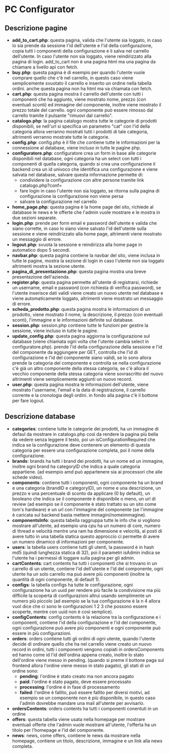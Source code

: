# PC Configurator

## Descrizione pagine

- **add_to_cart.php**: questa pagina, valida che l'utente sia loggato, in caso lo sia prende da sessione l'id dell'utente e l'id della configurazione, copia tutti i componenti della configurazione e li salva nel carrello dell'utente. In caso l'utente non sia loggato, viene reindirizzato alla pagina di login.
  add_to_cart non è una pagina html ma una pagina da chiamare a livello api con fetch.
- **buy.php**: questa pagina è di esempio per quando l'utente vuole comprare quello che c'è nel carrello, in questo caso viene semplicemente svuotato il carrello e inserito un ordine nella tabella ordini.
  anche questa pagina non ha html ma va chiamata con fetch.
- **cart.php**: questa pagina mostra il carrello dell'utente con tutti i componenti che ha aggiunto, viene mostrato nome, prezzo (con eventuali sconti) ed immagine del componente, inoltre viene mostrato il prezzo totale del carrello.
  ogni componente può essere rimosso dal carrello tramite il pulsante "rimuovi dal carrello".
- **catalogo.php**: la pagina catalogo mostra tutte le categorie di prodotti disponibili, se nell'url si specifica un parametro "cat" con l'id della categoria allora verranno mostrati tutti i prodotti di tale categoria, altrimenti verranno mostrate tutte le categorie.
- **config.php**: config.php è il file che contiene tutte le informazioni per la connessione al database, viene incluso in tutte le pagine php.
- **configuratore.php**: configuratore crea un form in base alle categorie disponibili nel database, ogni categoria ha un select con tutti i componenti di quella categoria, quando si crea una configurazione il backend crea un id univoco che identifica una configurazione e viene salvata nel database, salvare questa informazione permette di:
  - condividere la configurazione con altre persone tramite link catalogo.php?conf=<confID>
  - fare login in caso l'utente non sia loggato, se ritorna sulla pagina di configurazione la configurazione non viene persa
  - salvare la configurazione nel carrello
- **home_page.php**: questa pagina è la home page del sito, richiede al database le news e le offerte che l'admin vuole mostrare e le mostra in due sezioni separate.
- **login.php**: prende per form email e password dell'utente e valida che siano corrette, in caso lo siano viene salvato l'id dell'utente sulla sessione e viene reindirizzato alla home page, altrimenti viene mostrato un messaggio di errore.
- **logout.php**: svuota la sessione e reindirizza alla home page in automatico dopo 5 secondi.
- **navbar.php**: questa pagina contiene la navbar del sito, viene inclusa in tutte le pagine, mostra la sezione di login in caso l'utente non sia loggato altrimenti mostra la sezione utente.
- **pagina_di_presentazione.php**: questa pagina mostra una breve presentazione dell'azienda.
- **register.php**: questa pagina permette all'utente di registrarsi, richiede un username, email e password (con richiesta di verifica password), se l'utente inserisce dati validi viene creato un nuovo utente nel database e viene automaticamente loggato, altrimenti viene mostrato un messaggio di errore.
- **scheda_prodotto.php**: questa pagina mostra le informazioni di un prodotto, viene mostrato il nome, la descrizione, il prezzo (con eventuali sconti), l'immagine e le informazioni definite sul database.
- **session.php**: session.php contiene tutte le funzioni per gestire la sessione, viene incluso in tutte le pagine.
- **update_config.php**: questa pagina aggiorna la configurazione sul database (viene chiamata ogni volta che l'utente cambia select in configuratore.php).
  prende l'id della configurazione della sessione e l'id del componente da aggiungere per GET, controlla che l'id di configurazione e l'id del componente siano validi, se lo sono allora prende la categoria del componente e controlla se nella configurazione c'è già un altro componente della stessa categoria, se c'è allora il vecchio componente della stessa categoria viene sovrascritto del nuovo altrimenti viene semplicemente aggiunti un nuovo record.
- **user.php**: questa pagina mostra le informazioni dell'utente, viene mostrato l'username, l'email e la data di registrazione, il carrello corrente e la cronologia degli ordini.
  in fondo alla pagina c'è il bottone per fare logout.

## Descrizione database

- **categories**: contiene tutte le categorie dei prodotti, ha un immagine di defaul da mostrare in catalogo.php così da rendere la pagina più bella da vedere senza leggere il testo, poi un isConfigurationRequired che indica se la configurazione deve contenere un elemento di questa categoria per essere una configurazione completa, poi il nome della configurazione.
- **brands**: brands ha tutti i brand dei prodotti, ha un nome ed un immagine, inoltre ogni brand ha categoryID che indica a quale categoria appartiene. (ad esempio amd può appartenere sia ai processori che alle schede video).
- **components**: contiene tutti i componenti, ogni componente ha un brand e una categoria (brandID e categoryID), un nome e una descrizione, un prezzo e una percentuale di sconto da applicare (0 by default), un booleano che indica se il componente è disponibile o meno, un url di review (ad esempio se il componente è stato trattato su un sito come tom's hardware) e un url con l'immagine del componente (se l'immagine è caricata sul backend basta mettere immagini/nomeimmagine).
- **componentsInfo**: questa tabella raggruppa tutte le info che si vogliono mostrare all'utente, ad esempio una cpu ha un numero di core, numero di thread e velocità mentre una ram ha dimensione e velocità, al posti di avere tutto in una tabella statica questo approccio ci permette di avere un numero dinamico di informazioni per componente.
- **users**: la tabella users contiene tutti gli utenti, la password è in hash md5 (quindi lunghezza statica di 32), poi il parametri isAdmin indica se l'utente ha i permessi di loggare sulla pagina per gli admin.
- **cartContents**: cart contents ha tutti i componenti che si trovano in un carrello di un utente, contiene l'id dell'utente e l'id del componente, ogni utente ha un solo carrello ma può avere più componenti (inoltre la quantità di ogni componente, di default 1).
- **configs**: la tabella configs ha tutte le configurazione, ogni configurazione ha un uuid per rendere più facile la condivisione ma più difficile la scoperta di configurazioni altrui usando semplimente un numero più piccolo (ad esempio se la tua configurazione è la n 4 allora vuol dice che ci sono le configurazioni 1 2 3 che possono essere scoperte, mentre con uuid non è così semplice).
- **configContents**: config contents è la relazione tra la configurazione e i componenti, contiene l'id della configurazione e l'id del componente, ogni configurazione può avere più componenti e ogni componente può essere in più configurazioni.
- **orders**: orders contiene tutti gli ordini di ogni utente, quando l'utente decide di ordinare quello che ha nel carrello viene creato un nuovo record in ordini, tutti i componenti vengono copiati in ordersComponents ed hanno come id l'id dell'ordina appena creato, inoltre lo stato dell'ordine viene messo in pending. (quando si preme il bottone paga sul frontend allora l'ordine viene messo in stato pagato), gli stati di un ordine sono:
  - **pending**: l'ordine è stato creato ma non ancora pagato
  - **paid**: l'ordine è stato pagato, deve essere processato
  - **processing**: l'ordine è in fase di processamento
  - **failed**: l'ordine è fallito, può essere fallito per diversi motivi, ad esempio se un componente non è più disponibile, in questo caso l'admin dovrebbe mandare una mail all'utente per avvisarlo.
- **ordersContents**: orders contents ha tutti i componenti conentuti in un ordine
- **offers**: questa tabella viene usata nella homepage per mostrare eventuali offerte che l'admin vuole mostrare all'utente, l'offerta ha un titolo per l'homepage e l'id del componente.
- **news**: news, come offers, contiene le news da mostrare nella homepage, contiene un titolo, descrizione, immagine e un link alla news completa.

